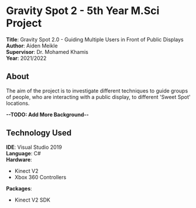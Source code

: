 # Gravity Spot 2 - 5th Year M.Sci Project

**Title**: Gravity Spot 2.0 - Guiding Multiple Users in Front of Public Displays  
**Author**: Aiden Meikle  
**Supervisor**: Dr. Mohamed Khamis  
**Year**: 2021/2022

## About

The aim of the project is to investigate different techniques to guide groups of people, who are interacting with a public display, to different 'Sweet Spot' locations.  

**--TODO: Add More Background--**

## Technology Used

**IDE**: Visual Studio 2019  
**Language**: C#  
**Hardware**: 
- Kinect V2
- Xbox 360 Controllers

**Packages**:
- Kinect V2 SDK
